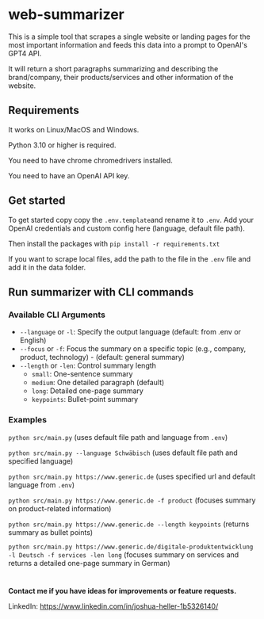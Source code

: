 # web-summarizer

This is a simple tool that scrapes a single website or landing pages for the most important information and feeds this data into a prompt to OpenAI's GPT4 API.

It will return a short paragraphs summarizing and describing the brand/company, their products/services and other information of the website.

## Requirements
It works on Linux/MacOS and Windows. 

Python 3.10 or higher is required.

You need to have chrome chromedrivers installed.

You need to have an OpenAI API key.

## Get started

To get started copy copy the ``.env.template``and rename it to ``.env``. Add your OpenAI credentials and custom config here (language, default file path).

Then install the packages with ``pip install -r requirements.txt``

If you want to scrape local files, add the path to the file in the ``.env`` file and add it in the data folder.

## Run summarizer with CLI commands

### Available CLI Arguments

- `--language` or `-l`: Specify the output language (default: from .env or English)
- `--focus` or `-f`: Focus the summary on a specific topic (e.g., company, product, technology) - (default: general summary)
- `--length` or `-len`: Control summary length
  - `small`: One-sentence summary
  - `medium`: One detailed paragraph (default)
  - `long`: Detailed one-page summary
  - `keypoints`: Bullet-point summary

### Examples

``python src/main.py`` (uses default file path and language from ``.env``)

``python src/main.py --language Schwäbisch`` (uses default file path and specified language)

``python src/main.py https://www.generic.de`` (uses specified url and default language from ``.env``)

``python src/main.py https://www.generic.de -f product`` (focuses summary on product-related information)

``python src/main.py https://www.generic.de --length keypoints`` (returns summary as bullet points)

``python src/main.py https://www.generic.de/digitale-produktentwicklung -l Deutsch -f services -len long`` (focuses summary on services and returns a detailed one-page summary in German)



# 

**Contact me if you have ideas for improvements or feature requests.**

LinkedIn: https://www.linkedin.com/in/joshua-heller-1b5326140/